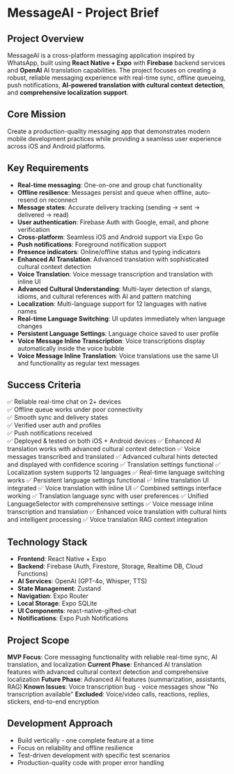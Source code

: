 # MessageAI - Project Brief

## Project Overview
MessageAI is a cross-platform messaging application inspired by WhatsApp, built using **React Native + Expo** with **Firebase** backend services and **OpenAI** AI translation capabilities. The project focuses on creating a robust, reliable messaging experience with real-time sync, offline queueing, push notifications, **AI-powered translation with cultural context detection**, and **comprehensive localization support**.

## Core Mission
Create a production-quality messaging app that demonstrates modern mobile development practices while providing a seamless user experience across iOS and Android platforms.

## Key Requirements
- **Real-time messaging**: One-on-one and group chat functionality
- **Offline resilience**: Messages persist and queue when offline, auto-resend on reconnect
- **Message states**: Accurate delivery tracking (sending → sent → delivered → read)
- **User authentication**: Firebase Auth with Google, email, and phone verification
- **Cross-platform**: Seamless iOS and Android support via Expo Go
- **Push notifications**: Foreground notification support
- **Presence indicators**: Online/offline status and typing indicators
- **Enhanced AI Translation**: Advanced translation with sophisticated cultural context detection
- **Voice Translation**: Voice message transcription and translation with inline UI
- **Advanced Cultural Understanding**: Multi-layer detection of slangs, idioms, and cultural references with AI and pattern matching
- **Localization**: Multi-language support for 12 languages with native names
- **Real-time Language Switching**: UI updates immediately when language changes
- **Persistent Language Settings**: Language choice saved to user profile
- **Voice Message Inline Transcription**: Voice transcriptions display automatically inside the voice bubble
- **Voice Message Inline Translation**: Voice translations use the same UI and functionality as regular text messages

## Success Criteria
✅ Reliable real-time chat on 2+ devices  
✅ Offline queue works under poor connectivity  
✅ Smooth sync and delivery states  
✅ Verified user auth and profiles  
✅ Push notifications received  
✅ Deployed & tested on both iOS + Android devices
✅ Enhanced AI translation works with advanced cultural context detection
✅ Voice messages transcribed and translated
✅ Advanced cultural hints detected and displayed with confidence scoring
✅ Translation settings functional
✅ Localization system supports 12 languages
✅ Real-time language switching works
✅ Persistent language settings functional
✅ Inline translation UI integrated
✅ Voice translation with inline UI
✅ Combined settings interface working
✅ Translation language sync with user preferences
✅ Unified LanguageSelector with comprehensive settings
✅ Voice message inline transcription and translation
✅ Enhanced voice translation with cultural hints and intelligent processing
✅ Voice translation RAG context integration

## Technology Stack
- **Frontend**: React Native + Expo
- **Backend**: Firebase (Auth, Firestore, Storage, Realtime DB, Cloud Functions)
- **AI Services**: OpenAI (GPT-4o, Whisper, TTS)
- **State Management**: Zustand
- **Navigation**: Expo Router
- **Local Storage**: Expo SQLite
- **UI Components**: react-native-gifted-chat
- **Notifications**: Expo Push Notifications

## Project Scope
**MVP Focus**: Core messaging functionality with reliable real-time sync, AI translation, and localization
**Current Phase**: Enhanced AI translation features with advanced cultural context detection and comprehensive localization
**Future Phase**: Advanced AI features (summarization, assistants, RAG)
**Known Issues**: Voice transcription bug - voice messages show "No transcription available"
**Excluded**: Voice/video calls, reactions, replies, stickers, end-to-end encryption

## Development Approach
- Build vertically - one complete feature at a time
- Focus on reliability and offline resilience
- Test-driven development with specific test scenarios
- Production-quality code with proper error handling

